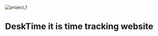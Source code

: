 ![project_1](https://user-images.githubusercontent.com/75352182/146014240-be865d09-6afb-41f1-8fdc-0038d981ba68.png)
# DeskTime it is time tracking website
